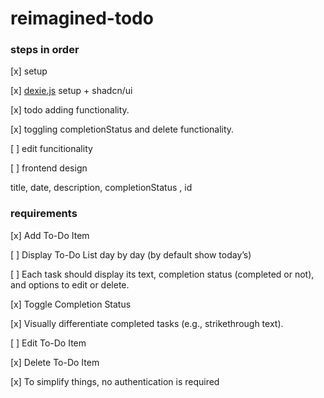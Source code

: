 # reimagined-todo

### steps in order

[x] setup

[x] [dexie.js](https://dexie.org/) setup + shadcn/ui

[x] todo adding functionality.

[x] toggling completionStatus and delete functionality.

[ ] edit funcitionality

[ ] frontend design

title, date, description, completionStatus , id

### requirements

[x] Add To-Do Item

[ ] Display To-Do List day by day (by default show today’s)

[ ] Each task should display its text, completion status (completed or not), and options to edit or delete.

[x] Toggle Completion Status

[x] Visually differentiate completed tasks (e.g., strikethrough text).

[ ] Edit To-Do Item

[x] Delete To-Do Item

[x] To simplify things, no authentication is required
